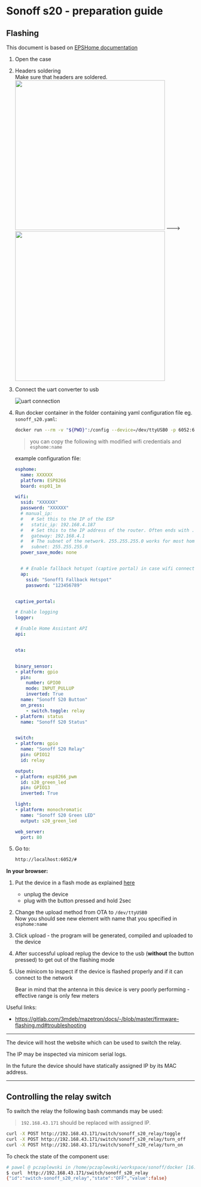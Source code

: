 # Sonoff s20 - preparation guide

## Flashing

This document is based on
[EPSHome documentation](https://esphome.io/devices/sonoff_s20.html)

1. Open the case

1. Headers soldering  
    Make sure that headers are soldered.  
    <img src="images/sonoff_without_header.jpg" width=400 heigth=400>
    --->
    <img src="images/sonoff_with_header.jpg" width=400 heigth=400>

1. Connect the uart converter to usb

    ![uart connection](images/sonoff-s20-uart.jpg)

1. Run docker container in the folder containing yaml
    configuration file  eg. `sonoff_s20.yaml`:

    ```sh
    docker run --rm -v "${PWD}":/config --device=/dev/ttyUSB0 -p 6052:6052 -it esphome/esphome
    ```

    > you can copy the following with modified wifi
    credentials and `esphome:name`

    example configuration file:

    ```yml
    esphome:
      name: XXXXXX
      platform: ESP8266
      board: esp01_1m
    
    wifi:
      ssid: "XXXXXX"
      password: "XXXXXX"
      # manual_ip:
      #   # Set this to the IP of the ESP
      #   static_ip: 192.168.4.187
      #   # Set this to the IP address of the router. Often ends with .1
      #   gateway: 192.168.4.1
      #   # The subnet of the network. 255.255.255.0 works for most home networks.
      #   subnet: 255.255.255.0
      power_save_mode: none
    
    
      # # Enable fallback hotspot (captive portal) in case wifi connection fails
      ap:
        ssid: "Sonoff1 Fallback Hotspot"
        password: "123456789"
    
    
    captive_portal:
    
    # Enable logging
    logger:
    
    # Enable Home Assistant API
    api:
    
    
    ota:
    
    
    binary_sensor:
    - platform: gpio
      pin:
        number: GPIO0
        mode: INPUT_PULLUP
        inverted: True
      name: "Sonoff S20 Button"
      on_press:
        - switch.toggle: relay
    - platform: status
      name: "Sonoff S20 Status"
    
    
    switch:
    - platform: gpio
      name: "Sonoff S20 Relay"
      pin: GPIO12
      id: relay
    
    output:
    - platform: esp8266_pwm
      id: s20_green_led
      pin: GPIO13
      inverted: True
    
    light:
    - platform: monochromatic
      name: "Sonoff S20 Green LED"
      output: s20_green_led
    
    web_server:
      port: 80
    ```

1. Go to:

    ```sh
    http://localhost:6052/#
    ```

**In your browser:**

1. Put the device in a flash mode as explained
    [here](https://esphome.io/devices/sonoff_s20.html#step-4-uploading-firmware)

    - unplug the device
    - plug with the button pressed and hold 2sec

1. Change the upload method from OTA to `/dev/ttyUSB0`  
    Now you should see new element with name that you specified in
    `esphome:name`
1. Click upload - the program will be generated, compiled
    and uploaded to the device

1. After successful upload replug the device to the usb
    (**without** the button pressed)
    to get out of the flashing mode

1. Use minicom to inspect if the device is flashed properly and
    if it can connect to the network

    Bear in mind that the antenna in this device is very poorly
    performing - effective range is only few meters

Useful links:

- https://gitlab.com/3mdeb/mazetron/docs/-/blob/master/firmware-flashing.md#troubleshooting

---

The device will host the website which can be used to switch the relay.

The IP may be inspected via minicom serial logs.

In the future the device should have statically assigned IP by its
MAC address.

---

## Controlling the relay switch

To switch the relay the following bash commands may be used:

> `192.168.43.171` should be replaced with assigned IP.

```sh
curl -X POST http://192.168.43.171/switch/sonoff_s20_relay/toggle
curl -X POST http://192.168.43.171/switch/sonoff_s20_relay/turn_off
curl -X POST http://192.168.43.171/switch/sonoff_s20_relay/turn_on
```

To check the state of the component use:

```sh
# pawel @ pczaplewski in /home/pczaplewski/workspace/sonoff/docker [16:28:02] C:1
$ curl  http://192.168.43.171/switch/sonoff_s20_relay
{"id":"switch-sonoff_s20_relay","state":"OFF","value":false}
```
